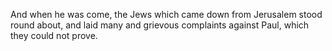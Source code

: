 And when he was come, the Jews which came down from Jerusalem stood round about, and laid many and grievous complaints against Paul, which they could not prove.
